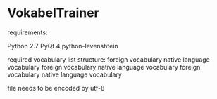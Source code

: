 VokabelTrainer
==============

requirements:

Python 2.7
PyQt 4
python-levenshtein


required vocabulary list structure:
foreign vocabulary  <tab> native language vocabulary
foreign vocabulary  <tab> native language vocabulary
foreign vocabulary  <tab> native language vocabulary

file needs to be encoded by utf-8 

